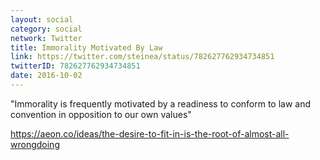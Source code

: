 ```yaml
---
layout: social
category: social
network: Twitter
title: Immorality Motivated By Law
link: https://twitter.com/steinea/status/782627762934734851
twitterID: 782627762934734851
date: 2016-10-02
---
```


"Immorality is frequently motivated by a readiness to conform to law and convention in opposition to our own values"

<https://aeon.co/ideas/the-desire-to-fit-in-is-the-root-of-almost-all-wrongdoing>
